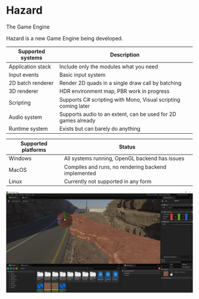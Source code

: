 # Hazard
The Game Engine

Hazard is a new Game Engine being developed.

Supported systems | Description
--------- | ---------
Application stack | Include only the modules what you need
Input events | Basic input system
2D batch renderer | Render 2D quads in a single draw call by batching
3D renderer | HDR environment map, PBR work in progress
Scripting | Supports C# scripting with Mono, Visual scripting coming later
Audio system | Supports audio to an extent, can be used for 2D games already
Runtime system | Exists but can barely do anything

Supported platforms | Status
--------- | ---------
Windows | All systems running, OpenGL backend has issues
MacOS | Compiles and runs, no rendering backend implemented
Linux | Currently not supported in any form

![Hazard Editor](https://raw.githubusercontent.com/ToniPlays/Hazard/master/img/editor.PNG)
